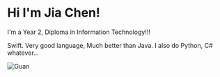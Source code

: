 # Hi I'm Jia Chen!
I'm a Year 2, Diploma in Information Technology!!!

Swift. Very good language, Much better than Java. I also do Python, C# whatever...

![Guan](https://user-images.githubusercontent.com/36725840/169506453-9f5b548b-a2aa-48fd-9c2d-9e418f3192f3.gif)
